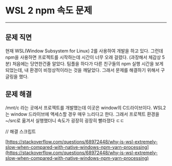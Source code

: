# WSL 2 npm 속도 문제

---

## 문제 직면

현재 WSL(Window Subsystem for Linux) 2를 사용하여 개발을 하고 있다. 그런데 npm을 사용하면 프로젝트를 시작하는데 시간이 너무 오래 걸렸다. (과장해서 체감상 5분) 처음에는 당연한건줄 알았다. 팀플을 하다가 다른 친구들의 npm 실행 시간을 보게 되었는데, 내 환경이 비정상적이라는 것을 깨달았다. 그래서 문제를 해결하기 위해서 구글링을 했다.

## 문제 해결

/mnt/c 라는 곳에서 프로젝트를 개발했는데 이곳은 window의 C드라이브이다. WSL2는 window 드라이브에 액세스할 경우 매우 느리다고 한다. 그래서 프로젝트 환경을 ~/src로 옮겨서 실행했더니 속도가 굉장히 굉장히 빨라졌다 ㄷㄷ

// 해결 스크립트

[https://stackoverflow.com/questions/68972448/why-is-wsl-extremely-slow-when-compared-with-native-windows-npm-yarn-processing](https://stackoverflow.com/questions/68972448/why-is-wsl-extremely-slow-when-compared-with-native-windows-npm-yarn-processing)